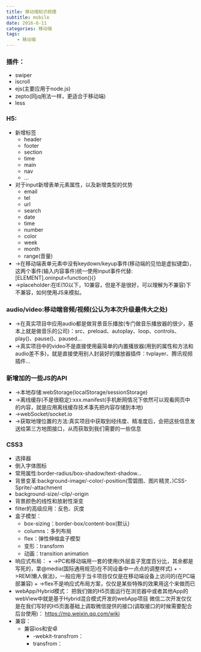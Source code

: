 ```yaml
---
title: 移动端知识梳理
subtitle: mobile
date: 2016-6-11
categories: 移动端
tags:
    - 移动端
---
```


### 插件：
+ swiper
+ iscroll
+ ejs(主要应用于node.js)
+ zepto(同jq用法一样，更适合于移动端)
+ less

### H5:
+ 新增标签
    + header
    + footer
    + section
    + time
    + main
    + nav
    + ...
+ 对于input新增表单元素属性，以及新增类型的优势
    + email
    + tel
    + url
    + search
    + date
    + time
    + number
    + color
    + week
    + month
    + range(音量)
+ ->在移动端表单元素中没有keydown/keyup事件(移动端的见怕是虚拟键盘)，这两个事件(输入内容事件)统一使用input事件代替:[ELEMENT].oninput=function(){}
+ ->placeholder:在IE(10以下，10兼容，但是不是很好，可以理解为不兼容)下不兼容，如何使用JS来模拟。

### audio/video:移动端音频/视频(公认为本次升级最伟大之处)
+ ->在真实项目中应用audio都是做背景音乐播放(专门做音乐播放器的很少，基本上就是做音乐的公司)：src、preload、autoplay、loop、controls、play()、pause()、paused...
+ ->真实项目中的video不是直接使用最简单的内置播放器(用到的属性和方法和audio差不多)，就是直接使用别人封装好的播放器插件：tvplayer、腾讯视频插件...

### 新增加的一些JS的API
+ ->本地存储:webStorage(localStorage/sessionStorage)
+ ->离线缓存(不是很稳定):xxx.manifest(手机断网情况下依然可以观看网页中的内容，就是应用离线缓存技术事先把内容存储到本地)
+ ->webSocket/socket.io
+ ->获取地理位置的方法:真实项目中获取到经纬度、精准度后，会把这些信息发送给第三方地图接口，从而获取到我们需要的一些信息
### CSS3
+ 选择器
+ 倒入字体图标
+ 常用属性:border-radius/box-shadow/text-shadow...
+ 背景变革:background-image/-color/-position(雪碧图、图片精灵、)CSS-Sprite/-attachment
+ background-size/-clip/-origin
+ 背景颜色的线性和放射性渐变
+ filter的高级应用：反色、灰度
+ 盒子模型：
    + box-sizing：border-box/content-box(默认)
    + columns：多列布局
    + flex：弹性伸缩盒子模型
    + 变形：transform
    + 动画：transition animation
+ 响应式布局： + ->PC和移动端用一套的使用(外层盒子宽度百分比，其余都是写死的，拿@media(国际通用规范)在不同设备中一点点的调整样式) + ->REM(懒人做法)，一般应用于当卡项目仅仅是在移动端设备上访问的(在PC端部兼容) + ->flex不是响应式布局方案，仅仅是某些特殊的效果用这个来做而已
+ webApp/Hybrid模式： 把我们做的H5页面运行在浏览器中或者其他App的webView中就是基于Hybrid混合模式开发的webApp项目 微信二次开发仅仅是在我们写好的H5页面基础上调取微信提供的接口(调取接口的时候需要配合后台使用)： https://mp.weixin.qq.com/wiki
+ 兼容：
    + 兼容ios和安卓
        + -webkit-transfrom：
        + transfrom：




